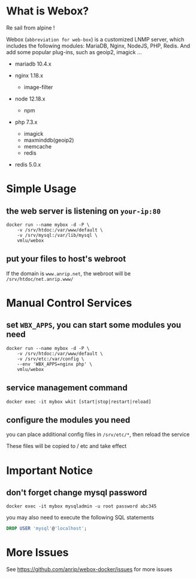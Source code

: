 # What is Webox?

Re sail from alpine !

Webox (`abbreviation for web-box`) is a customized LNMP server, which includes the following modules: MariaDB, Nginx, NodeJS, PHP, Redis. And add some popular plug-ins, such as geoip2, imagick ...

- mariadb 10.4.x

- nginx 1.18.x

  - image-filter

- node 12.18.x

  - npm

- php 7.3.x

  - imagick
  - maxminddb(geoip2)
  - memcache
  - redis

- redis 5.0.x

# Simple Usage

## the web server is listening on `your-ip:80`

```shell
docker run --name mybox -d -P \
    -v /srv/htdoc:/var/www/default \
    -v /srv/mysql:/var/lib/mysql \
    vmlu/webox
```

## put your files to host's webroot

If the domain is `www.anrip.net`, the webroot will be `/srv/htdoc/net.anrip.www/`

# Manual Control Services

## set `WBX_APPS`, you can start some modules you need

```shell
docker run --name mybox -d -P \
    -v /srv/htdoc:/var/www/default \
    -v /srv/etc:/var/config \
    --env 'WBX_APPS=nginx php' \
    vmlu/webox
```

## service management command

```shell
docker exec -it mybox wkit [start|stop|restart|reload]
```

## configure the modules you need

you can place additional config files in `/srv/etc/*`, then reload the service

These files will be copied to / etc and take effect

# Important Notice

## don't forget change mysql password

```shell
docker exec -it mybox mysqladmin -u root password abc345
```

you may also need to execute the following SQL statements

```sql
DROP USER 'mysql'@'localhost';
```

# More Issues

See https://github.com/anrip/webox-docker/issues for more issues
